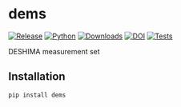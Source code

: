 # dems

[![Release](https://img.shields.io/pypi/v/dems?label=Release&color=cornflowerblue&style=flat-square)](https://pypi.org/project/dems/)
[![Python](https://img.shields.io/pypi/pyversions/dems?label=Python&color=cornflowerblue&style=flat-square)](https://pypi.org/project/dems/)
[![Downloads](https://img.shields.io/pypi/dm/dems?label=Downloads&color=cornflowerblue&style=flat-square)](https://pepy.tech/project/dems)
[![DOI](https://img.shields.io/badge/DOI-10.5281/zenodo.8151950-cornflowerblue?style=flat-square)](https://doi.org/10.5281/zenodo.8151950)
[![Tests](https://img.shields.io/github/actions/workflow/status/deshima-dev/dems/tests.yaml?label=Tests&style=flat-square)](https://github.com/deshima-dev/dems/actions)

DESHIMA measurement set

## Installation

```shell
pip install dems
```

